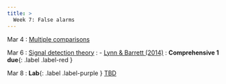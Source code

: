 ```yaml
---
title: >
  Week 7: False alarms
---
```


Mar 4
: [Multiple comparisons](#)

Mar 6
: [Signal detection theory](https://bookdown.org/danbarch/psy_207_advanced_stats_I/signal-detection-theory.html)
  : - [Lynn & Barrett (2014)](https://www.affective-science.org/pubs/2014/lynn-barrett-2014.pdf)
: **Comprehensive 1 due**{: .label .label-red }

Mar 8
: **Lab**{: .label .label-purple } [TBD](#)
